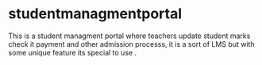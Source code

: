 # studentmanagmentportal
This is a student managment portal where teachers update student marks check it payment and other admission processs, it is a sort of LMS but with some unique feature its special to use .
